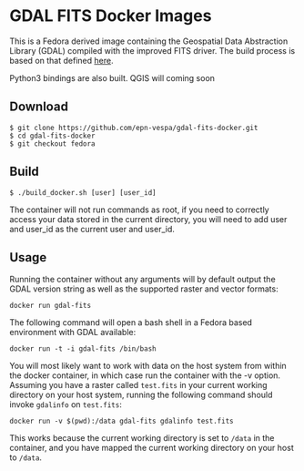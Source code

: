 # GDAL FITS Docker Images

This is a Fedora derived image containing the Geospatial Data Abstraction
Library (GDAL) compiled with the improved FITS driver. The build process is
based on that defined
[here](https://voparis-confluence.obspm.fr/display/VES/GDAL+with+FITS).

Python3 bindings are also built.
QGIS will coming soon

## Download

```
$ git clone https://github.com/epn-vespa/gdal-fits-docker.git
$ cd gdal-fits-docker
$ git checkout fedora
```

## Build

```
$ ./build_docker.sh [user] [user_id]
```

The container will not run commands as root, if you need to correctly access
your data stored in the current directory, you will need to add user and user_id
as the current user and user_id.

## Usage

Running the container without any arguments will by default output the GDAL
version string as well as the supported raster and vector formats:

    docker run gdal-fits

The following command will open a bash shell in a Fedora based environment
with GDAL available:

    docker run -t -i gdal-fits /bin/bash

You will most likely want to work with data on the host system from within the
docker container, in which case run the container with the -v option. Assuming
you have a raster called `test.fits` in your current working directory on your
host system, running the following command should invoke `gdalinfo` on
`test.fits`:

    docker run -v $(pwd):/data gdal-fits gdalinfo test.fits

This works because the current working directory is set to `/data` in the
container, and you have mapped the current working directory on your host to
`/data`.

